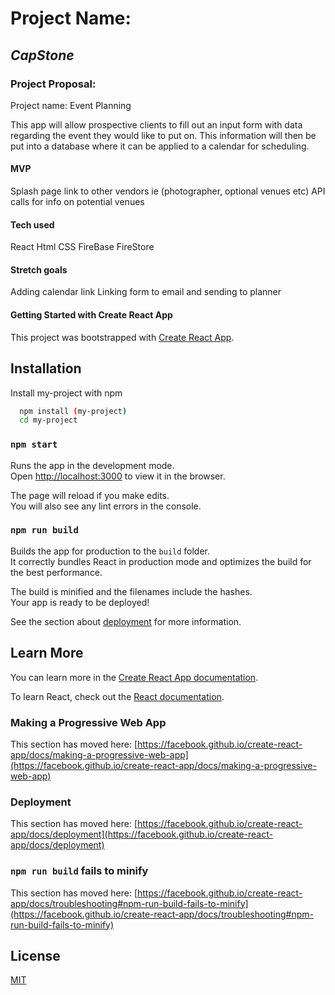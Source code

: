 # Project Name:
## _CapStone_

### Project Proposal:

Project name: Event Planning

This app will allow prospective clients to fill out an input form with data regarding the event they would like to put on. This information will then be put into a database where it can be applied to a calendar for scheduling.

#### MVP

Splash page 
link to other vendors ie (photographer, optional venues etc)
API calls for info on potential venues


#### Tech used
React
Html
CSS
FireBase
FireStore

#### Stretch goals
Adding calendar link
Linking form to email and sending to planner



#### Getting Started with Create React App

This project was bootstrapped with [Create React App](https://github.com/facebook/create-react-app).



## Installation

Install my-project with npm

```bash
  npm install (my-project)
  cd my-project
```



### `npm start`

Runs the app in the development mode.\
Open [http://localhost:3000](http://localhost:3000) to view it in the browser.

The page will reload if you make edits.\
You will also see any lint errors in the console.


### `npm run build`

Builds the app for production to the `build` folder.\
It correctly bundles React in production mode and optimizes the build for the best performance.

The build is minified and the filenames include the hashes.\
Your app is ready to be deployed!

See the section about [deployment](https://facebook.github.io/create-react-app/docs/deployment) for more information.


## Learn More

You can learn more in the [Create React App documentation](https://facebook.github.io/create-react-app/docs/getting-started).

To learn React, check out the [React documentation](https://reactjs.org/).


### Making a Progressive Web App

This section has moved here: [https://facebook.github.io/create-react-app/docs/making-a-progressive-web-app](https://facebook.github.io/create-react-app/docs/making-a-progressive-web-app)



### Deployment

This section has moved here: [https://facebook.github.io/create-react-app/docs/deployment](https://facebook.github.io/create-react-app/docs/deployment)

### `npm run build` fails to minify

This section has moved here: [https://facebook.github.io/create-react-app/docs/troubleshooting#npm-run-build-fails-to-minify](https://facebook.github.io/create-react-app/docs/troubleshooting#npm-run-build-fails-to-minify)


## License

[MIT](https://choosealicense.com/licenses/mit/)





